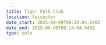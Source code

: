 ```yaml
---
title: Tiger Folk Club
location: leicester
date_start: 2025-09-09T09:14:04.640Z
date_end: 2025-09-09T09:14:04.640Z
type: solo
---
```


